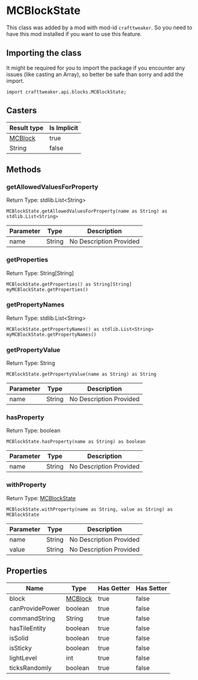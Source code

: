 # MCBlockState

This class was added by a mod with mod-id `crafttweaker`. So you need to have this mod installed if you want to use this feature.

## Importing the class

It might be required for you to import the package if you encounter any issues (like casting an Array), so better be safe than sorry and add the import.
```zenscript
import crafttweaker.api.blocks.MCBlockState;
```


## Casters

| Result type | Is Implicit |
|-------------|-------------|
| [MCBlock](/vanilla/api/blocks/MCBlock) | true |
| String | false |

## Methods

### getAllowedValuesForProperty

Return Type: stdlib.List&lt;String&gt;

```zenscript
MCBlockState.getAllowedValuesForProperty(name as String) as stdlib.List<String>
```
| Parameter | Type | Description |
|-----------|------|-------------|
| name | String | No Description Provided |
### getProperties

Return Type: String[String]

```zenscript
MCBlockState.getProperties() as String[String]
myMCBlockState.getProperties()
```
### getPropertyNames

Return Type: stdlib.List&lt;String&gt;

```zenscript
MCBlockState.getPropertyNames() as stdlib.List<String>
myMCBlockState.getPropertyNames()
```
### getPropertyValue

Return Type: String

```zenscript
MCBlockState.getPropertyValue(name as String) as String
```
| Parameter | Type | Description |
|-----------|------|-------------|
| name | String | No Description Provided |
### hasProperty

Return Type: boolean

```zenscript
MCBlockState.hasProperty(name as String) as boolean
```
| Parameter | Type | Description |
|-----------|------|-------------|
| name | String | No Description Provided |
### withProperty

Return Type: [MCBlockState](/vanilla/api/blocks/MCBlockState)

```zenscript
MCBlockState.withProperty(name as String, value as String) as MCBlockState
```
| Parameter | Type | Description |
|-----------|------|-------------|
| name | String | No Description Provided |
| value | String | No Description Provided |

## Properties

| Name | Type | Has Getter | Has Setter |
|------|------|------------|------------|
| block | [MCBlock](/vanilla/api/blocks/MCBlock) | true | false |
| canProvidePower | boolean | true | false |
| commandString | String | true | false |
| hasTileEntity | boolean | true | false |
| isSolid | boolean | true | false |
| isSticky | boolean | true | false |
| lightLevel | int | true | false |
| ticksRandomly | boolean | true | false |

